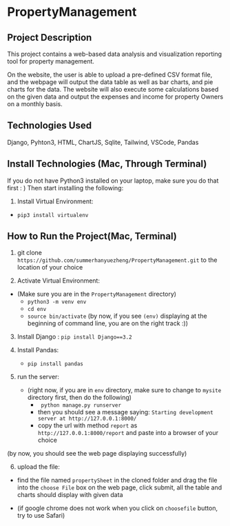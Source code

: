 # PropertyManagement
## Project Description
This project contains a web-based data analysis and visualization reporting tool for property management. 

On the website, the user is able to upload a pre-defined CSV format file, and the webpage will output the data table as well as bar charts, and pie charts for the data. The website will also execute some calculations based on the given data and output the expenses and income for property Owners on a monthly basis. 

## Technologies Used
Django, Pyhton3, HTML, ChartJS, Sqlite, Tailwind, VSCode, Pandas

## Install Technologies (Mac, Through Terminal)
If you do not have Python3 installed on your laptop, make sure you do that first : )
Then start installing the following:

1. Install Virtual Environment: 
  * `pip3 install virtualenv`


## How to Run the Project(Mac, Terminal)
1. git clone `https://github.com/summerhanyuezheng/PropertyManagement.git` to the location of your choice

2. Activate Virtual Environment: 
  - (Make sure you are in the `PropertyManagement` directory)
    * `python3 -m venv env`
    * `cd env`
    * `source bin/activate`
(by now, if you see `(env)` displaying at the beginning of command line, you are on the right track :))
  
3. Install Django :
   `pip install Django==3.2`
  
4. Install Pandas:
    * `pip install pandas`
    
5. run the server:
   - (right now, if you are in `env` directory, make sure to change to `mysite` directory first, then do the following)
     * ` python manage.py runserver`
     * then you should see a message saying: `Starting development server at http://127.0.0.1:8000/`
     * copy the url with method `report` as `http://127.0.0.1:8000/report` and paste into a browser of your choice
     
     
(by now, you should see the web page displaying successfully)

6. upload the file:
 * find the file named `propertySheet` in the cloned folder and drag the file into the `choose File` box on the web page, click submit, all the table and charts should display with given data 
 - (if google chrome does not work when you click on `choosefile` button, try to use Safari)
   


